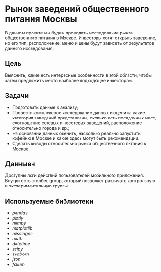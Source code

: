 # Рынок заведений общественного питания Москвы
В данном проекте мы будем проводить исследование рынка общественного питания в Москве. Инвесторы хотят открыть заведение, но его тип, расположение, меню и цены будут зависеть от результатов данного исследования.

## Цель
Выяснить, какие есть интересные особенности в этой области, чтобы затем предложить место наиболее подходящее инвесторам.

## Задачи
* Подготовить данные к анализу;
* Провести комплексное исследование данных и оценить: какие категории заведений представлены, сколько есть посадочных мест, соотношение сетевых и несетевых заведений, расположение относительно города и др.;
* На основании данных оценить, насколько реально запустить кофейню в Москве и какие здесь могут быть рекомендации.
* Сделать выводы относительно рынка общественного питания в Москве.

## Данныен
Доступны логи действий пользователей мобильного приложения. 
Внутри есть столбец group, который позволяет различать контрольную и экспериментальную группы.

## Используемые библиотеки

- *pandas*
- *plotly*
- *numpy*
- *matplotlib*
- *missingno*
- *math*
- *datetime*
- *scipy*
- *seaborn*
- *json*
- *folium*
